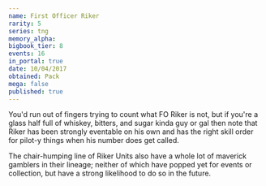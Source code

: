 ```yaml
---
name: First Officer Riker
rarity: 5
series: tng
memory_alpha:
bigbook_tier: 8
events: 16
in_portal: true
date: 10/04/2017
obtained: Pack
mega: false
published: true
---
```


You'd run out of fingers trying to count what FO Riker is not, but if you're a glass half full of whiskey, bitters, and sugar kinda guy or gal then note that Riker has been strongly eventable on his own and has the right skill order for pilot-y things when his number does get called. 

The chair-humping line of Riker Units also have a whole lot of maverick gamblers in their lineage; neither of which have popped yet for events or collection, but have a strong likelihood to do so in the future.
